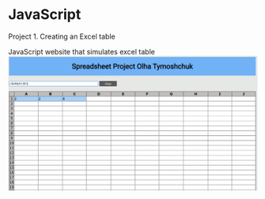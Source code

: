 # JavaScript
Project 1. Creating an Excel table

JavaScript website that simulates excel table
![alt text](https://github.com/OlhaTymoshchuk5/JavaScript/blob/master/img.PNG)

